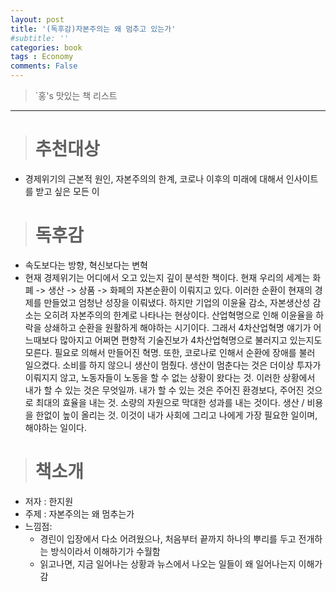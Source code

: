 ```yaml
---
layout: post
title: '(독후감)자본주의는 왜 멈추고 있는가'
#subtitle: ''
categories: book
tags : Economy
comments: False
---
```


>`홍's 맛있는 책 리스트

---------------------------------------------


># 추천대상  

- 경제위기의 근본적 원인, 자본주의의 한계, 코로나 이후의 미래에 대해서 인사이트를 받고 싶은 모든 이

># 독후감 
 
- 속도보다는 방향, 혁신보다는 변혁
- 현재 경제위기는 어디에서 오고 있는지 깊이 분석한 책이다. 현재 우리의 세계는 화폐 -> 생산 -> 상품 -> 화페의 자본순환이 이뤄지고 있다. 
  이러한 순환이 현재의 경제를 만들었고 엄청난 성장을 이뤄냈다. 하지만 기업의 이윤율 감소, 자본생산성 감소는 오히려 자본주의의 한계로 나타나는 현상이다.
  산업혁명으로 인해 이윤율을 하락을 상쇄하고 순환을 원활하게 해야하는 시기이다. 그래서 4차산업혁명 얘기가 어느때보다 많아지고 어쩌면 편향적 기술진보가 
  4차산업혁명으로 불러지고 있는지도 모른다. 필요로 의해서 만들어진 혁명. 또한, 코로나로 인해서 순환에 장애를 불러 일으켰다. 소비를 하지 않으니 생산이 멈췄다. 생산이 멈춘다는 것은 더이상 투자가 이뤄지지 않고, 노동자들이 노동을 할 수 없는 상황이 왔다는 것.
  이러한 상황에서 내가 할 수 있는 것은 무엇일까. 내가 할 수 있는 것은 주어진 환경보다, 주어진 것으로 최대의 효율을 내는 것.
  소량의 자원으로 막대한 성과를 내는 것이다. 생산 / 비용을 한없이 높이 올리는 것. 이것이 내가 사회에 그리고 나에게 가장 필요한 일이며, 해야하는 일이다.
  

># 책소개
  
- 저자 : 한지원
- 주제 : 자본주의는 왜 멈추는가
- 느낌점:
    - 경린이 입장에서 다소 어려웠으나, 처음부터 끝까지 하나의 뿌리를 두고 전개하는 방식이라서 이해하기가 수월함
    - 읽고나면, 지금 일어나는 상황과 뉴스에서 나오는 일들이 왜 일어나는지 이해가 감





	